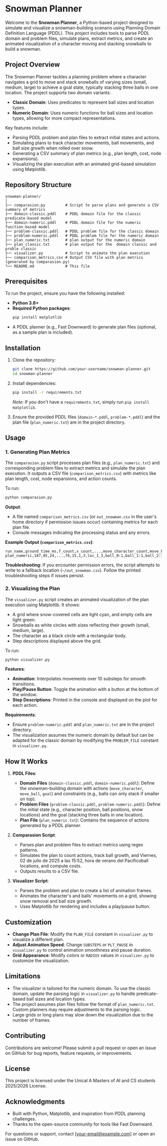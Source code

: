 # Snowman Planner

Welcome to the **Snowman Planner**, a Python-based project designed to simulate and visualize a snowman-building scenario using Planning Domain Definition Language (PDDL). This project includes tools to parse PDDL domain and problem files, simulate plans, extract metrics, and create an animated visualization of a character moving and stacking snowballs to build a snowman.

## Project Overview

The Snowman Planner tackles a planning problem where a character navigates a grid to move and stack snowballs of varying sizes (small, medium, large) to achieve a goal state, typically stacking three balls in one location. The project supports two domain variants:
- **Classic Domain**: Uses predicates to represent ball sizes and location types.
- **Numeric Domain**: Uses numeric functions for ball sizes and location types, allowing for more compact representations.

Key features include:
- Parsing PDDL problem and plan files to extract initial states and actions.
- Simulating plans to track character movements, ball movements, and ball size growth when rolled over snow.
- Generating a CSV summary of plan metrics (e.g., plan length, cost, node expansions).
- Visualizing the plan execution with an animated grid-based simulation using Matplotlib.

## Repository Structure

```
snowman-planner/
│
├── comparasion.py         # Script to parse plans and generate a CSV summary of metrics
├── domain-classic.pddl    # PDDL domain file for the classic predicate-based model
├── domain-numeric.pddl    # PDDL domain file for the numeric function-based model
├── problem-classic.pddl   # PDDL problem file for the classic domain
├── problem-numeric.pddl   # PDDL problem file for the numeric domain
├── plan_numeric.txt       # plan output for the numeric domain
├── plan_classic.txt       # plan output for the  domain classic and proble classic
├── visualizer.py          # Script to animate the plan execution
├── comparison_metrics.csv # Output CSV file with plan metrics (generated by comparasion.py)
└── README.md              # This file
```

## Prerequisites

To run the project, ensure you have the following installed:

- **Python 3.8+**
- **Required Python packages**:
  ```bash
  pip install matplotlib
  ```
- A PDDL planner (e.g., Fast Downward) to generate plan files (optional, as a sample plan is included).

## Installation

1. Clone the repository:
   ```bash
   git clone https://github.com/your-username/snowman-planner.git
   cd snowman-planner
   ```

2. Install dependencies:
   ```bash
   pip install -r requirements.txt
   ```
   *Note*: If you don't have a `requirements.txt`, simply run `pip install matplotlib`.

3. Ensure the provided PDDL files (`domain-*.pddl`, `problem-*.pddl`) and the plan file (`plan_numeric.txt`) are in the project directory.

## Usage

### 1. Generating Plan Metrics

The `comparasion.py` script processes plan files (e.g., `plan_numeric.txt`) and corresponding problem files to extract metrics and simulate the plan execution. It outputs a CSV file (`comparison_metrics.csv`) with metrics like plan length, cost, node expansions, and action counts.

To run:
```bash
python comparasion.py
```

**Output**:
- A file named `comparison_metrics.csv` (or `out_snowman.csv` in the user's home directory if permission issues occur) containing metrics for each plan file.
- Console messages indicating the processing status and any errors.

**Example Output (`comparison_metrics.csv`)**:
```csv
run_name,ground_time_ms,f_count,x_count,...,move_character_count,move_ball_count,goal_count,ball_growth_count,final_ball_location,final_ball_sizes,computed_cost
plan_numeric,187,85,24,...,76,15,1,3,loc_1_3,ball_0:1,ball_1:1,ball_2:1,91
```

**Troubleshooting**:
If you encounter permission errors, the script attempts to write to a fallback location (`~/out_snowman.csv`). Follow the printed troubleshooting steps if issues persist.

### 2. Visualizing the Plan

The `visualizer.py` script creates an animated visualization of the plan execution using Matplotlib. It shows:
- A grid where snow-covered cells are light cyan, and empty cells are light green.
- Snowballs as white circles with sizes reflecting their growth (small, medium, large).
- The character as a black circle with a rectangular body.
- Step descriptions displayed above the grid.

To run:
```bash
python visualizer.py
```

**Features**:
- **Animation**: Interpolates movements over 10 substeps for smooth transitions.
- **Play/Pause Button**: Toggle the animation with a button at the bottom of the window.
- **Step Descriptions**: Printed in the console and displayed on the plot for each action.

**Requirements**:
- Ensure `problem-numeric.pddl` and `plan_numeric.txt` are in the project directory.
- The visualization assumes the numeric domain by default but can be adapted for the classic domain by modifying the `PROBLEM_FILE` constant in `visualizer.py`.

## How It Works

1. **PDDL Files**:
   - **Domain Files** (`domain-classic.pddl`, `domain-numeric.pddl`): Define the snowman-building domain with actions (`move_character`, `move_ball`, `goal`) and constraints (e.g., balls can only stack if smaller on top).
   - **Problem Files** (`problem-classic.pddl`, `problem-numeric.pddl`): Define the initial state (e.g., character position, ball positions, snow locations) and the goal (stacking three balls in one location).
   - **Plan File** (`plan_numeric.txt`): Contains the sequence of actions generated by a PDDL planner.

2. **Comparasion Script**:
   - Parses plan and problem files to extract metrics using regex patterns.
   - Simulates the plan to count actions, track ball growth, and Viernes, 02 de julio de 2025 a las 15:52, hora de verano del Pacíficoball locations, and compute costs.
   - Outputs results to a CSV file.

3. **Visualizer Script**:
   - Parses the problem and plan to create a list of animation frames.
   - Animates the character's and balls' movements on a grid, showing snow removal and ball size growth.
   - Uses Matplotlib for rendering and includes a play/pause button.

## Customization

- **Change Plan File**: Modify the `PLAN_FILE` constant in `visualizer.py` to visualize a different plan.
- **Adjust Animation Speed**: Change `SUBSTEPS` or `PLT_PAUSE` in `visualizer.py` to control animation smoothness and pause duration.
- **Grid Appearance**: Modify colors or `RADIUS` values in `visualizer.py` to customize the visualization.

## Limitations

- The visualizer is tailored for the numeric domain. To use the classic domain, update the parsing logic in `visualizer.py` to handle predicate-based ball sizes and location types.
- The project assumes plan files follow the format of `plan_numeric.txt`. Custom planners may require adjustments to the parsing logic.
- Large grids or long plans may slow down the visualization due to the number of frames.

## Contributing

Contributions are welcome! Please submit a pull request or open an issue on GitHub for bug reports, feature requests, or improvements.

## License

This project is licensed under the Unical A Masters of AI and CS students 2025/2026 License. 
## Acknowledgments

- Built with Python, Matplotlib, and inspiration from PDDL planning challenges.
- Thanks to the open-source community for tools like Fast Downward.

For questions or support, contact [your-email@example.com] or open an issue on GitHub.